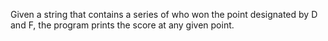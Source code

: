 Given a string that contains a series of who won the point designated by D and F, the program prints the score at any given point.
